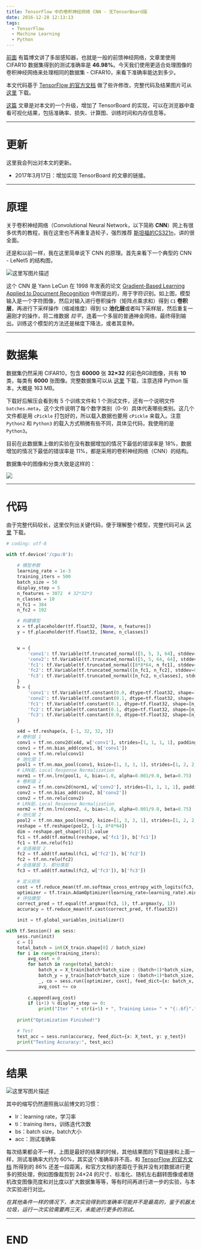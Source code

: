```yaml
---
title: TensorFlow 中的卷积神经网络 CNN - 无TensorBoard版
date: 2016-12-28 12:13:13
tags:
  - TensorFlow
  - Machine Learning
  - Python
---
```


[前面](http://blog.csdn.net/u010099080/article/details/53234227) 有篇博文讲了多层感知器，也就是一般的前馈神经网络，文章里使用 CIFAR10 数据集得到的测试准确率是 **46.98%**。今天我们使用更适合处理图像的卷积神经网络来处理相同的数据集 - CIFAR10，来看下准确率能达到多少。

本文代码基于 [TensorFlow 的官方文档](https://www.tensorflow.org/tutorials/deep_cnn/) 做了些许修改，完整代码及结果图片可从 [这里](http://download.csdn.net/download/u010099080/9723302) 下载。

[这篇](http://blog.csdn.net/u010099080/article/details/62882006) 文章是对本文的一个升级，增加了 TensorBoard 的实现，可以在浏览器中查看可视化结果，包括准确率、损失、计算图、训练时间和内存信息等。

<!-- more -->

---

# 更新

这里我会列出对本文的更新。

- 2017年3月17日：增加实现 TensorBoard 的文章的链接。

---

# 原理
关于卷积神经网络（Convolutional Neural Network，以下简称 **CNN**）网上有很多优秀的教程，我在这里也不再重复造轮子，强烈推荐 [斯坦福的CS321n](http://cs231n.github.io/convolutional-networks/)，讲的很全面。

还是和以前一样，我在这里简单说下 CNN 的原理。首先来看下一个典型的 CNN - LeNet5 的结构图，

![这里写图片描述](http://img.blog.csdn.net/20161228111539022?watermark/2/text/aHR0cDovL2Jsb2cuY3Nkbi5uZXQvdTAxMDA5OTA4MA==/font/5a6L5L2T/fontsize/400/fill/I0JBQkFCMA==/dissolve/70/gravity/SouthEast)

这个 CNN 是 Yann LeCun 在 1998 年发表的论文 [Gradient-Based Learning Applied to Document Recognition](http://vision.stanford.edu/cs598_spring07/papers/Lecun98.pdf) 中所提出的，用于字符识别。如上图，模型输入是一个字符图像，然后对输入进行卷积操作（矩阵点乘求和）得到 `C1` **卷积层**，再进行下采样操作（缩减维度）得到 `S2` **池化层**或者叫下采样层，然后重复一遍刚才的操作，将二维数据 *拉平*，连着一个多层的普通神金网络，最终得到输出。训练这个模型的方法还是梯度下降法，或者其变种。

---

# 数据集
数据集仍然采用 CIFAR10，包含 **60000** 张 **32×32** 的彩色RGB图像，共有 **10** 类，每类有 **6000** 张图像。完整数据集可以从 [这里](https://www.cs.toronto.edu/~kriz/cifar.html) 下载，注意选择 Python 版本，大概是 163 MB。

下载好后解压会看到有 5 个训练文件和 1 个测试文件，还有一个说明文件 `batches.meta`，这个文件说明了每个数字类别（0-9）具体代表哪些类别。这几个文件都是用 `cPickle` 打包好的，所以载入数据也要用 `cPickle` 来载入。注意 `Python2` 和 `Python3` 的载入方式稍微有些不同，具体见代码，我使用的是 `Python3`。

目前在此数据集上做的实验在没有数据增加的情况下最低的错误率是 18%，数据增加的情况下最低的错误率是 11%，都是采用的卷积神经网络（CNN）的结构。

数据集中的图像和分类大致是这样的：

![](http://i.imgur.com/Rzsw6mo.png)

---

# 代码

由于完整代码较长，这里仅列出关键代码，便于理解整个模型，完整代码可从 [这里](http://download.csdn.net/download/u010099080/9723302) 下载。
```python
# coding: utf-8

with tf.device('/cpu:0'):
    
    # 模型参数
    learning_rate = 1e-3
    training_iters = 500
    batch_size = 50
    display_step = 5
    n_features = 3072  # 32*32*3
    n_classes = 10
    n_fc1 = 384
    n_fc2 = 192

    # 构建模型
    x = tf.placeholder(tf.float32, [None, n_features])
    y = tf.placeholder(tf.float32, [None, n_classes])


    w = {
        'conv1': tf.Variable(tf.truncated_normal([5, 5, 3, 64], stddev=5e-2)),
        'conv2': tf.Variable(tf.truncated_normal([5, 5, 64, 64], stddev=0.1)),
        'fc1': tf.Variable(tf.truncated_normal([8*8*64, n_fc1], stddev=0.04)),
        'fc2': tf.Variable(tf.truncated_normal([n_fc1, n_fc2], stddev=0.1)),
        'fc3': tf.Variable(tf.truncated_normal([n_fc2, n_classes], stddev=1/192.0))
    }
    b = {
        'conv1': tf.Variable(tf.constant(0.0, dtype=tf.float32, shape=[64])),
        'conv2': tf.Variable(tf.constant(0.1, dtype=tf.float32, shape=[64])),
        'fc1': tf.Variable(tf.constant(0.1, dtype=tf.float32, shape=[n_fc1])),
        'fc2': tf.Variable(tf.constant(0.1, dtype=tf.float32, shape=[n_fc2])),
        'fc3': tf.Variable(tf.constant(0.0, dtype=tf.float32, shape=[n_classes]))
    }

    x4d = tf.reshape(x, [-1, 32, 32, 3])
    # 卷积层 1
    conv1 = tf.nn.conv2d(x4d, w['conv1'], strides=[1, 1, 1, 1], padding='SAME')
    conv1 = tf.nn.bias_add(conv1, b['conv1'])
    conv1 = tf.nn.relu(conv1)
    # 池化层 1
    pool1 = tf.nn.max_pool(conv1, ksize=[1, 3, 3, 1], strides=[1, 2, 2, 1], padding='SAME')
    # LRN层，Local Response Normalization
    norm1 = tf.nn.lrn(pool1, 4, bias=1.0, alpha=0.001/9.0, beta=0.75)
    # 卷积层 2
    conv2 = tf.nn.conv2d(norm1, w['conv2'], strides=[1, 1, 1, 1], padding='SAME')
    conv2 = tf.nn.bias_add(conv2, b['conv2'])
    conv2 = tf.nn.relu(conv2)
    # LRN层，Local Response Normalization
    norm2 = tf.nn.lrn(conv2, 4, bias=1.0, alpha=0.001/9.0, beta=0.75)
    # 池化层 2
    pool2 = tf.nn.max_pool(norm2, ksize=[1, 3, 3, 1], strides=[1, 2, 2, 1], padding='SAME')
    reshape = tf.reshape(pool2, [-1, 8*8*64])
    dim = reshape.get_shape()[1].value
    fc1 = tf.add(tf.matmul(reshape, w['fc1']), b['fc1'])
    fc1 = tf.nn.relu(fc1)
    # 全连接层 2
    fc2 = tf.add(tf.matmul(fc1, w['fc2']), b['fc2'])
    fc2 = tf.nn.relu(fc2)
    # 全连接层 3, 即分类层
    fc3 = tf.add(tf.matmul(fc2, w['fc3']), b['fc3'])

    # 定义损失
    cost = tf.reduce_mean(tf.nn.softmax_cross_entropy_with_logits(fc3, y))
    optimizer = tf.train.AdamOptimizer(learning_rate=learning_rate).minimize(cost)
    # 评估模型
    correct_pred = tf.equal(tf.argmax(fc3, 1), tf.argmax(y, 1))
    accuracy = tf.reduce_mean(tf.cast(correct_pred, tf.float32))

    init = tf.global_variables_initializer()

with tf.Session() as sess:
    sess.run(init)
    c = []
    total_batch = int(X_train.shape[0] / batch_size)
    for i in range(training_iters):
        avg_cost = 0
        for batch in range(total_batch):
            batch_x = X_train[batch*batch_size : (batch+1)*batch_size, :]
            batch_y = y_train[batch*batch_size : (batch+1)*batch_size, :]
            _, co = sess.run([optimizer, cost], feed_dict={x: batch_x, y: batch_y})
            avg_cost += co
    
        c.append(avg_cost)
        if (i+1) % display_step == 0:
            print("Iter " + str(i+1) + ", Training Loss= " + "{:.6f}".format(avg_cost))
    
    print("Optimization Finished!")

    # Test
    test_acc = sess.run(accuracy, feed_dict={x: X_test, y: y_test})
    print("Testing Accuracy:", test_acc)
```

---

# 结果

![这里写图片描述](http://img.blog.csdn.net/20161228121428562?watermark/2/text/aHR0cDovL2Jsb2cuY3Nkbi5uZXQvdTAxMDA5OTA4MA==/font/5a6L5L2T/fontsize/400/fill/I0JBQkFCMA==/dissolve/70/gravity/SouthEast)

其中的缩写仍然遵照我以前博文的习惯：

- lr：learning rate，学习率
- ti：training iters，训练迭代次数
- bs：batch size，batch大小
- acc：测试准确率

每次结果都会不一样，上图是最好的结果的时候，其他结果图的下载链接和上面一样，测试准确率大约为 60%，其实这个准确率并不高，和 [TensorFlow 的官方文档](https://www.tensorflow.org/tutorials/deep_cnn/) 所得到的 86% 还差一段距离，和官方文档的差距在于我并没有对数据进行更多的预处理，例如图像裁剪到 24×24 的尺寸、标准化、随机左右翻转图像或者随机改变图像亮度和对比度以扩大数据集等等，等有时间再进行进一步的实验，与本次实验进行对比。

*在其他条件一样的情况下，本次实验得到的准确率可能并不是最高的，鉴于机器太垃圾，运行一次实验需要两三天，未能进行更多的测试。*

---

# END